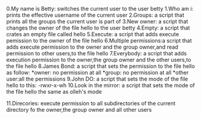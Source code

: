 0.My name is Betty:
     switches the current user to the user betty
     1.Who am i:
prints the effective username of the current user
2.Groups:
a script that prints all the groups the current user is part of
3.New owner:
a script that changes the owner of the file hello to the user betty
4.Empty:
a script that crates an empty file called hello
5.Execute:
a script that adds execute pemission to the owner of the file hello
6.Multiple permissions:a script that adds execute permission to the owner and the group owner,and read permission to other users,to the file hello
7.Everybody:
a script that adds execution permission to the owner,the group owner and the other users,to the file hello
8.James Bond:
a script that sets the permission to the file hello as follow:
*owner: no permission at all
*group: no permission at all
*other user:all the permissions
9.John DO:
a script that sets the mode of the file hello to this:
-rwxr-x-wh
10.Look in the mirror:
a script that sets the mode of the file hello the same as olleh's mode

11.Direcories:
execute permission to all subdirectories of the current directory fo the owner,the group owner and all other users
